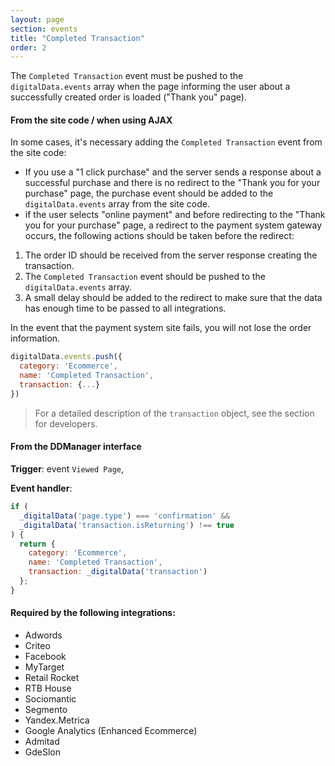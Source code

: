 ```yaml
---
layout: page
section: events
title: "Completed Transaction"
order: 2
---
```


The `Completed Transaction` event must be pushed to the `digitalData.events` array when the page informing the user about a successfully created order is loaded ("Thank you" page).

#### From the site code / when using AJAX
In some cases, it's necessary adding the `Completed Transaction` event from the site code:
* If you use a "1 click purchase" and the server sends a response about a successful purchase and there is no redirect to the "Thank you for your purchase" page, the purchase event should be added to the `digitalData.events` array from the site code.
* if the user selects "online payment" and before redirecting to the "Thank you for your purchase" page, a redirect to the payment system gateway occurs, the following actions should be taken before the redirect:
1. The order ID should be received from the server response creating the transaction.
2. The `Completed Transaction` event should be pushed to the `digitalData.events` array.
3. A small delay should be added to the redirect to make sure that the data has enough time to be passed to all integrations.

In the event that the payment system site fails, you will not lose the order information.

```javascript
digitalData.events.push({
  category: 'Ecommerce',
  name: 'Completed Transaction',
  transaction: {...}
})
```
> For a detailed description of the `transaction` object, see the section for developers.

#### From the DDManager interface
**Trigger**: event `Viewed Page`,

**Event handler**:
```javascript
if (
  _digitalData('page.type') === 'confirmation' &&
  _digitalData('transaction.isReturning') !== true
) {
  return {
    category: 'Ecommerce',
    name: 'Completed Transaction',
    transaction: _digitalData('transaction')
  };
}
```

#### Required by the following integrations:
* Adwords
* Criteo
* Facebook
* MyTarget
* Retail Rocket
* RTB House
* Sociomantic
* Segmento
* Yandex.Metrica
* Google Analytics (Enhanced Ecommerce)
* Admitad
* GdeSlon